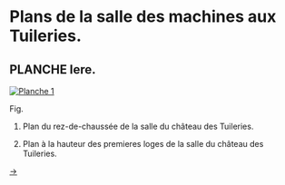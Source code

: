 Plans de la salle des machines aux Tuileries.
=============================================


PLANCHE Iere.
-------------

[![Planche 1](Planche_1.jpeg)](Planche_1.jpeg)

Fig.
1. Plan du rez-de-chaussée de la salle du château des Tuileries.

2. Plan à la hauteur des premieres loges de la salle du château des Tuileries.

[->](../09-Salles_de_Montpellier_&_de_Metz/Légende.md)

